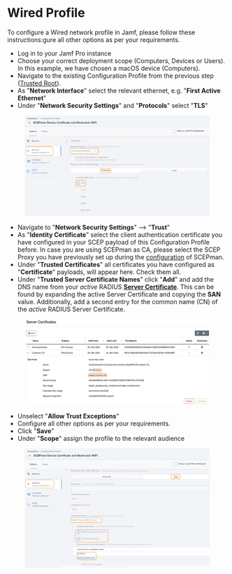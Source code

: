 # Wired Profile

To configure a Wired network profile in Jamf, please follow these instructions:gure all other options as per your requirements.

* Log in to your Jamf Pro instance
* Choose your correct deployment scope (Computers, Devices or Users). In this example, we have chosen a macOS device (Computers).
* Navigate to the existing Configuration Profile from the previous step ([Trusted Root](trusted-root.md)).
* As "**Network Interface**" select the relevant ethernet, e.g. "**First Active Ethernet**"
* Under "**Network Security Settings**" and "**Protocols**" select "**TLS**"

<figure><img src="../../.gitbook/assets/image (9).png" alt=""><figcaption></figcaption></figure>

* Navigate to "**Network Security Settings**" --> "**Trust**"
* As "**Identity Certificate**" select the client authentication certificate you have configured in your SCEP payload of this Configuration Profile before. In case you are using SCEPman as CA, please select the SCEP Proxy you have previously set up during the [configuration](https://docs.scepman.com/certificate-deployment/jamf/general) of SCEPman.
* Under "**Trusted Certificates**" all certificates you have configured as "**Certificate**" payloads, will appear here. Check them all.
* Under "**Trusted Server Certificate Names**" click "**Add**" and add the DNS name from your _active_ RADIUS [**Server Certificate**](../../portal/settings/settings-server/certificates.md). This can be found by expanding the active Server Certificate and copying the **SAN** value. Additionally, add a second entry for the common name (CN) of the _active_ RADIUS Server Certificate.

<figure><img src="../../.gitbook/assets/image (3).png" alt=""><figcaption></figcaption></figure>

* Unselect "**Allow Trust Exceptions**"
* Configure all other options as per your requirements.
* Click "**Save**"
* Under "**Scope**" assign the profile to the relevant audience

<figure><img src="../../.gitbook/assets/image (2).png" alt=""><figcaption></figcaption></figure>
